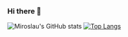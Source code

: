 ### Hi there 👋

![Miroslau's GitHub stats](https://github-readme-stats.vercel.app/api?username=Miroslau&show_icons=true&theme=dracula)
[![Top Langs](https://github-readme-stats.vercel.app/api/top-langs/?username=Miroslau&layout=compact&theme=dracula)](https://github.com/Miroslau/github-readme-stats)

<!--
**Miroslau/Miroslau** is a ✨ _special_ ✨ repository because its `README.md` (this file) appears on your GitHub profile.

Here are some ideas to get you started:

- 🔭 I’m currently working on ...
- 🌱 I’m currently learning ...
- 👯 I’m looking to collaborate on ...
- 🤔 I’m looking for help with ...
- 💬 Ask me about ...
- 📫 How to reach me: ...
- 😄 Pronouns: ...
- ⚡ Fun fact: ...
-->

